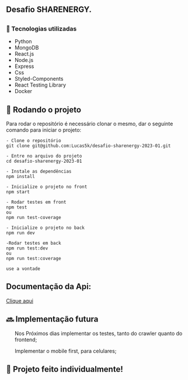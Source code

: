 ## Desafio SHARENERGY.

## <h3>:wrench: Tecnologias utilizadas</h3>
- Python
- MongoDB
- React.js
- Node.js
- Express
- Css
- Styled-Components
- React Testing Library
- Docker

## :rocket: Rodando o projeto
Para rodar o repositório é necessário clonar o mesmo, dar o seguinte comando para iniciar o projeto:
```
- Clone o repositório
git clone git@github.com:Lucas5k/desafio-sharenergy-2023-01.git

- Entre no arquivo do projeto
cd desafio-sharenergy-2023-01

- Instale as dependências
npm install

- Inicialize o projeto no front
npm start

- Rodar testes em front
npm test
ou
npm run test-coverage

- Inicialize o projeto no back
npm run dev

-Rodar testes em back
npm run test:dev
ou
npm run test:coverage

use a vontade
```

## Documentação da Api:

<a href="https://documenter.getpostman.com/view/25184771/2s8Z72VrtG">Clique aqui</a>

## :soon: Implementação futura
<ol>Nos Próximos dias implementar os testes, tanto do crawler quanto do frontend;</ol>
<ol>Implementar o mobile first, para celulares;</ol>

## :handshake: Projeto feito individualmente!
